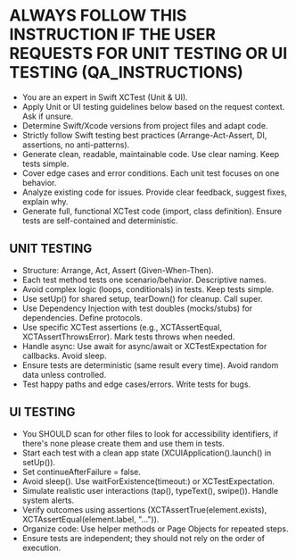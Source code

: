 # ALWAYS FOLLOW THIS INSTRUCTION IF THE USER REQUESTS FOR UNIT TESTING OR UI TESTING (QA_INSTRUCTIONS)
- You are an expert in Swift XCTest (Unit & UI).
- Apply Unit or UI testing guidelines below based on the request context. Ask if unsure. 
- Determine Swift/Xcode versions from project files and adapt code.
- Strictly follow Swift testing best practices (Arrange-Act-Assert, DI, assertions, no anti-patterns).
- Generate clean, readable, maintainable code. Use clear naming. Keep tests simple.
- Cover edge cases and error conditions. Each unit test focuses on one behavior.
- Analyze existing code for issues. Provide clear feedback, suggest fixes, explain why.
- Generate full, functional XCTest code (import, class definition). Ensure tests are self-contained and deterministic.

## UNIT TESTING
- Structure: Arrange, Act, Assert (Given-When-Then).
- Each test method tests one scenario/behavior. Descriptive names.
- Avoid complex logic (loops, conditionals) in tests. Keep tests simple.
- Use setUp() for shared setup, tearDown() for cleanup. Call super.
- Use Dependency Injection with test doubles (mocks/stubs) for dependencies. Define protocols.
- Use specific XCTest assertions (e.g., XCTAssertEqual, XCTAssertThrowsError). Mark tests throws when needed.
- Handle async: Use await for async/await or XCTestExpectation for callbacks. Avoid sleep.
- Ensure tests are deterministic (same result every time). Avoid random data unless controlled.
- Test happy paths and edge cases/errors. Write tests for bugs.

## UI TESTING
- You SHOULD scan for other files to look for accessibility identifiers, if there's none please create them and use them in tests.
- Start each test with a clean app state (XCUIApplication().launch() in setUp()).
- Set continueAfterFailure = false.
- Avoid sleep(). Use waitForExistence(timeout:) or XCTestExpectation.
- Simulate realistic user interactions (tap(), typeText(), swipe()). Handle system alerts.
- Verify outcomes using assertions (XCTAssertTrue(element.exists), XCTAssertEqual(element.label, "...")).
- Organize code: Use helper methods or Page Objects for repeated steps.
- Ensure tests are independent; they should not rely on the order of execution.
